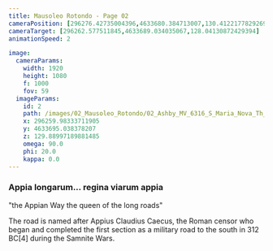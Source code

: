 ```yaml
---
title: Mausoleo Rotondo - Page 02
cameraPosition: [296276.42735004396,4633680.384713007,130.41221778292692]
cameraTarget: [296262.577511845,4633689.034035067,128.04130872429394]
animationSpeed: 2

image:
  cameraParams:
    width: 1920
    height: 1080
    f: 1000
    fov: 59
  imageParams:
    id: 2
    path: /images/02_Mausoleo_Rotondo/02_Ashby_MV_6316_S_Maria_Nova_Th_A_ca_1900-2018.jpg
    x: 296259.98333711905
    y: 4633695.038378207
    z: 129.88997189881485   
    omega: 90.0
    phi: 20.0
    kappa: 0.0
---
```

### Appia longarum... regina viarum appia

"the Appian Way the queen of the long roads"

The road is named after Appius Claudius Caecus, the Roman censor who began and completed the first section as a military road to the south in 312 BC[4] during the Samnite Wars.
